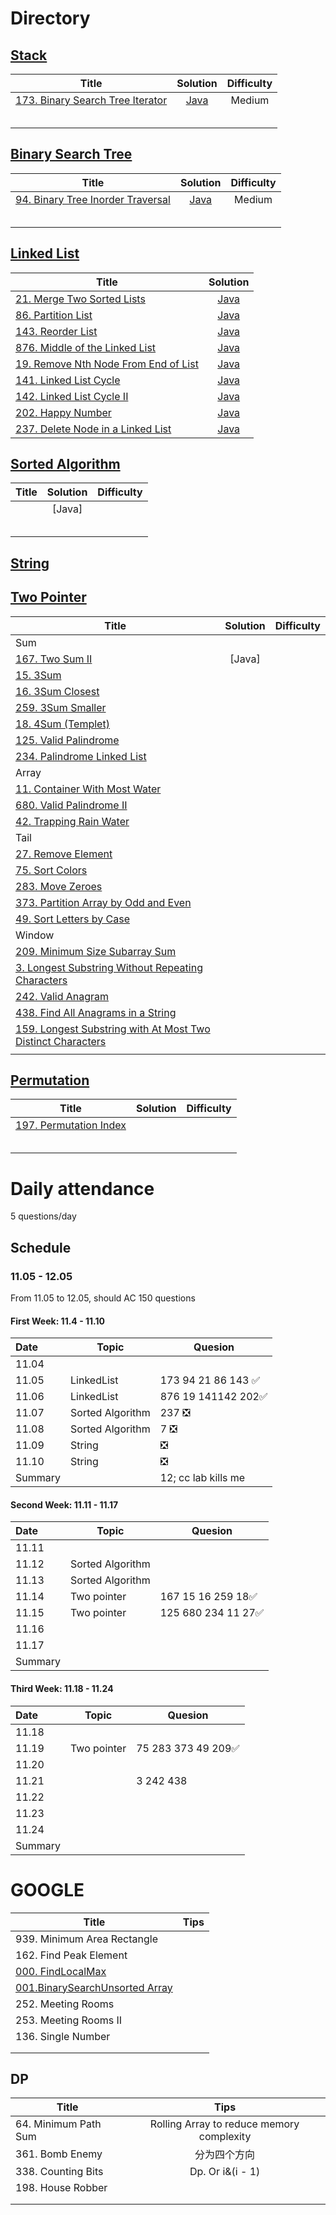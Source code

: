 # Directory



## [Stack](https://github.com/NaishengZhang/leetcode/tree/master/Stack)

| Title                                                        |                           Solution                           | Difficulty |
| ------------------------------------------------------------ | :----------------------------------------------------------: | :--------: |
| [173. Binary Search Tree Iterator](https://leetcode.com/problems/binary-search-tree-iterator/) | [Java](https://github.com/NaishengZhang/leetcode/tree/master/Stack/173.Binary%20Search%20Tree%20Iterator) |   Medium   |
|                                                              |                                                              |            |
|                                                              |                                                              |            |
|                                                              |                                                              |            |
|                                                              |                                                              |            |
|                                                              |                                                              |            |

## [Binary Search Tree](https://github.com/NaishengZhang/leetcode/tree/master/Binary%20Search%20Tree/94.%20Binary%20Tree%20Inorder%20Traversal)

| Title                                                        |                           Solution                           | Difficulty |
| ------------------------------------------------------------ | :----------------------------------------------------------: | :--------: |
| [94. Binary Tree Inorder Traversal](https://leetcode.com/problems/binary-tree-inorder-traversal/) | [Java](https://github.com/NaishengZhang/leetcode/tree/master/Binary%20Search%20Tree/94.%20Binary%20Tree%20Inorder%20Traversal) |   Medium   |
|                                                              |                                                              |            |
|                                                              |                                                              |            |
|                                                              |                                                              |            |
|                                                              |                                                              |            |
|                                                              |                                                              |            |

## 



## [Linked List](https://github.com/NaishengZhang/leetcode/tree/master/Linked%20List)

| Title                                                        |                           Solution                           |
| ------------------------------------------------------------ | :----------------------------------------------------------: |
| [21. Merge Two Sorted Lists](https://leetcode.com/problems/merge-two-sorted-lists/) | [Java](https://github.com/NaishengZhang/leetcode/tree/master/Linked%20List/21.%20Merge%20Two%20Sorted%20Lists) |
| [86. Partition List](https://leetcode.com/problems/partition-list/) | [Java](https://github.com/NaishengZhang/leetcode/tree/master/Linked%20List/86.%20Partition%20List) |
| [143. Reorder List](https://leetcode.com/problems/reorder-list/) |                           [Java]()                           |
| [876. Middle of the Linked List](https://leetcode.com/problems/middle-of-the-linked-list/) |                           [Java]()                           |
| [19. Remove Nth Node From End of List](https://leetcode.com/problems/remove-nth-node-from-end-of-list/) |                           [Java]()                           |
| [141. Linked List Cycle](https://leetcode.com/problems/linked-list-cycle/) |                           [Java]()                           |
| [142. Linked List Cycle II](https://leetcode.com/problems/linked-list-cycle-ii/) |                           [Java]()                           |
| [202. Happy Number](https://leetcode.com/problems/happy-number/) |                           [Java]()                           |
| [237. Delete Node in a Linked List](https://leetcode.com/problems/delete-node-in-a-linked-list/) |                           [Java]()                           |

## 





## [Sorted Algorithm]()

| Title | Solution | Difficulty |
| ----- | :------: | :--------: |
|       |  [Java]  |            |
|       |          |            |
|       |          |            |
|       |          |            |
|       |          |            |
|       |          |            |

## 



## [String]()

## [Two Pointer]()

| Title                                                        | Solution | Difficulty |
| ------------------------------------------------------------ | :------: | :--------: |
| Sum                                                          |          |            |
| [167. Two Sum II]()                                          |  [Java]  |            |
| [15. 3Sum](https://leetcode.com/problems/3sum/)              |          |            |
| [16. 3Sum Closest](https://leetcode.com/problems/3sum-closest/) |          |            |
| [259. 3Sum Smaller](https://leetcode.com/problems/3sum-smaller/) |          |            |
| [18. 4Sum (Templet)](https://leetcode.com/problems/4sum/)    |          |            |
| [125. Valid Palindrome](https://leetcode.com/problems/valid-palindrome/) |          |            |
| [234. Palindrome Linked List]()                              |          |            |
| Array                                                        |          |            |
| [11. Container With Most Water](https://leetcode.com/problems/container-with-most-water/) |          |            |
| [680. Valid Palindrome II]()                                 |          |            |
| [42. Trapping Rain Water](https://leetcode.com/problems/trapping-rain-water/) |          |            |
| Tail                                                         |          |            |
| [27. Remove Element](https://leetcode.com/problems/remove-element/) |          |            |
| [75. Sort Colors](https://leetcode.com/problems/sort-colors/) |          |            |
| [283. Move Zeroes](https://leetcode.com/problems/move-zeroes/) |          |            |
| [373. Partition Array by Odd and Even](https://www.lintcode.com/problem/partition-array-by-odd-and-even/description) |          |            |
| [49. Sort Letters by Case](https://www.lintcode.com/problem/sort-letters-by-case/description) |          |            |
| Window                                                       |          |            |
| [209. Minimum Size Subarray Sum](https://leetcode.com/problems/minimum-size-subarray-sum/) |          |            |
| [3. Longest Substring Without Repeating Characters]()        |          |            |
| [242. Valid Anagram]()                                       |          |            |
| [438. Find All Anagrams in a String]()                       |          |            |
| [159. Longest Substring with At Most Two Distinct Characters]() |          |            |
|                                                              |          |            |

## [Permutation]()

| Title                                                        | Solution | Difficulty |
| ------------------------------------------------------------ | :------: | :--------: |
| [197. Permutation Index](https://www.lintcode.com/problem/permutation-index/description) |          |            |
|                                                              |          |            |
|                                                              |          |            |
|                                                              |          |            |
|                                                              |          |            |
|                                                              |          |            |















# Daily attendance

5 questions/day

## Schedule

### 11.05 - 12.05 

From 11.05 to 12.05, should AC 150 questions 

#### First Week: 11.4 - 11.10

| Date    | Topic            | Quesion             |
| :------ | ---------------- | ------------------- |
| 11.04   |                  |                     |
| 11.05   | LinkedList       | 173 94 21 86 143 ✅  |
| 11.06   | LinkedList       | 876 19 141142 202✅  |
| 11.07   | Sorted Algorithm | 237 ❎               |
| 11.08   | Sorted Algorithm | 7 ❎                 |
| 11.09   | String           | ❎                   |
| 11.10   | String           | ❎                   |
| Summary |                  | 12; cc lab kills me |

#### Second Week: 11.11 - 11.17

| Date    | Topic            | Quesion            |
| :------ | ---------------- | ------------------ |
| 11.11   |                  |                    |
| 11.12   | Sorted Algorithm |                    |
| 11.13   | Sorted Algorithm |                    |
| 11.14   | Two pointer      | 167 15 16 259 18✅  |
| 11.15   | Two pointer      | 125 680 234 11 27✅ |
| 11.16   |                  |                    |
| 11.17   |                  |                    |
| Summary |                  |                    |

#### Third Week: 11.18 - 11.24

| Date    | Topic       | Quesion            |
| :------ | ----------- | ------------------ |
| 11.18   |             |                    |
| 11.19   | Two pointer | 75 283 373 49 209✅ |
| 11.20   |             |                    |
| 11.21   |             | 3 242 438          |
| 11.22   |             |                    |
| 11.23   |             |                    |
| 11.24   |             |                    |
| Summary |             |                    |





# GOOGLE



| Title                                                        | Tips |
| ------------------------------------------------------------ | :--: |
| 939. Minimum Area Rectangle                                  |      |
| 162. Find Peak Element                                       |      |
| [000. FindLocalMax](https://leetcode.com/discuss/interview-question/205360/Given-an-array-find-all-local-maximas-(peak)-Google/212662) |      |
| [001.BinarySearchUnsorted Array](https://www.1point3acres.com/bbs/thread-489043-1-1.html) |      |
| 252. Meeting Rooms                                           |      |
| 253. Meeting Rooms II                                        |      |
| 136. Single Number                                           |      |
|                                                              |      |
|                                                              |      |

## DP

| Title                |                   Tips                    |
| -------------------- | :---------------------------------------: |
| 64. Minimum Path Sum | Rolling Array to reduce memory complexity |
| 361. Bomb Enemy      |               分为四个方向                |
| 338. Counting Bits   |             Dp. Or i&(i - 1)              |
| 198. House Robber    |                                           |
|                      |                                           |
|                      |                                           |




